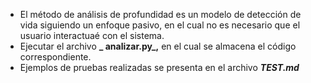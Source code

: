 * El método de análisis de profundidad es un modelo de detección de vida siguiendo un enfoque pasivo, en el cual no es necesario que el usuario interactuaé con el sistema.
* Ejecutar el archivo **_ analizar.py_,** en el cual se almacena el código correspondiente.
* Ejemplos de pruebas realizadas se presenta en el archivo **_TEST.md_**
